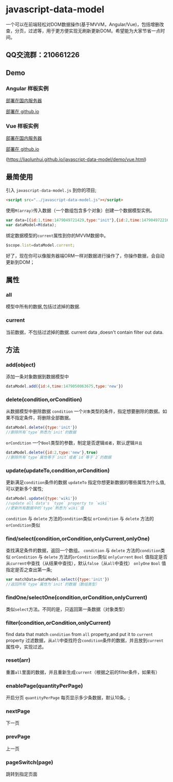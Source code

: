 # javascript-data-model
一个可以在前端轻松对DOM数据操作(基于MVVM，Angular/Vue)，包括增删改查，分页，过滤等，用于更方便实现无刷新更新DOM。希望能为大家节省一点时间。
## QQ交流群：210661226

## Demo

### Angular 样板实例

[部署在国内服务器](http://liaolunhui.hhappkf.com/javascript-data-model/demo/angular.html)

[部署在 github.io](https://liaolunhui.github.io/javascript-data-model/demo/angular.html)

### Vue 样板实例

[部署在国内服务器](http://liaolunhui.hhappkf.com/javascript-data-model/demo/vue.html)

[部署在 github.io](https://liaolunhui.github.io/javascript-data-model/demo/vue.html)

(https://liaolunhui.github.io/javascript-data-model/demo/vue.html)

## 最简使用
引入 `javascript-data-model.js` 到你的项目;
``` html
<script src="../javascript-data-model.js"></script>
```

使用`M(array)`传入数据（一个数组包含多个对象）创建一个数据模型实例。
``` js
var data=[{id:1,time:1479049721429,type:"init"},{id:2,time:1479049722163,type:"init"},{id:3,time:1479049722594,type:"init"}];
var dataModel=M(data);
```
绑定数据模型的`current`属性到你的MVVM数据中。

``` js
$scope.list=dataModel.current;
```

好了，现在你可以像服务器端ORM一样对数据进行操作了，你操作数据，会自动更新到DOM；

## 属性
### all

模型中所有的数据,包括过滤掉的数据.
### current
当前数据，不包括过滤掉的数据.
current data ,doesn't contain filter out data.

## 方法
### add(object)
添加一条对象数据到数据模型中
``` js
dataModel.add({id:4,time:1479050063675,type:'new'})
```

### delete(condition,orCondition)
从数据模型中删除数据
`condition` 一个`对象`类型的条件，指定想要删除的数据。如果不指定条件，将删除全部数据。
``` js
dataModel.delete({type:'init'})
//删除所有`type`熟悉为`init`的数据
```
`orCondition` 一个`Bool`类型的参数，制定是否逻辑`或者`，默认逻辑`并且`
``` js
dataModel.delete({id:2,type:'new'},true)
//删除所有`type`属性等于`init`或者`id`等于`2`的数据
```

### update(updateTo,condition,orCondition)
更新满足`condition`条件的数据
`updateTo` 指定你想更新数据的哪些属性为什么值,可以更新多个属性;
``` js
dataModel.update({type:'wiki'})
//update all data's `type` property to `wiki`
//更新所有数据中的`type`熟悉为`wiki`值
```

`condition` 与 `delete` 方法的`condition`类似
`orCondition` 与 `delete` 方法的`orCondition`类似

### find/select(condition,orCondition,onlyCurrent,onlyOne)
查找满足条件的数据，返回一个数组。
`condition` 与 `delete` 方法的`condition`类似
`orCondition` 与 `delete` 方法的`orCondition`类似
`onlyCurrent` `Bool` 值指定是否从`current`中查找（从结果中查找），默认`false`（从`all`中查找）
`onlyOne` `Bool` 值指定是否之查出第一条;
``` js
var matchData=dataModel.select({type:'init'})
//返回所有`type`属性为`init`的数据（数组类型）
```

### findOne/selectOne(condition,orCondition,onlyCurrent)
类似`select`方法。不同的是，只返回第一条数据（对象类型）

### filter(condition,orCondition,onlyCurrent)

find data that match `condition` from `all` property,and put it to `current` property
过滤数据，从`all`中查找符合`condition`条件的数据，并且放到`current`属性中，实现过滤。

### reset(arr)
重置`all`里面的数据，并且重新生成`current`（根据之前的filter条件，如果有）

### enablePage(quantityPerPage)
开启分页
`quantityPerPage` 每页显示多少条数据，默认10条。;

### nextPage
下一页
### prevPage
上一页

### pageSwitch(page)
跳转到指定页面
